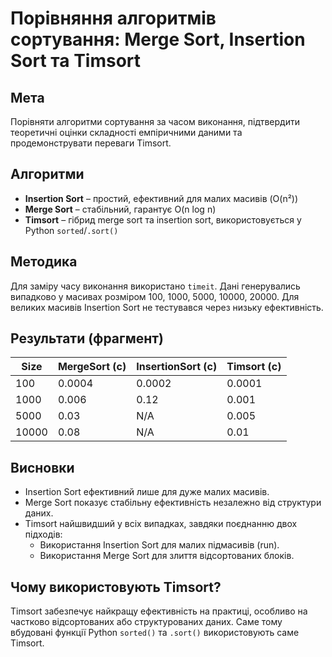 # Порівняння алгоритмів сортування: Merge Sort, Insertion Sort та Timsort

## Мета
Порівняти алгоритми сортування за часом виконання, підтвердити теоретичні оцінки складності емпіричними даними та продемонструвати переваги Timsort.

## Алгоритми

- **Insertion Sort** – простий, ефективний для малих масивів (O(n²))
- **Merge Sort** – стабільний, гарантує O(n log n)
- **Timsort** – гібрид merge sort та insertion sort, використовується у Python `sorted`/`.sort()`

## Методика

Для заміру часу виконання використано `timeit`. Дані генерувались випадково у масивах розміром 100, 1000, 5000, 10000, 20000. Для великих масивів Insertion Sort не тестувався через низьку ефективність.

## Результати (фрагмент)

| Size | MergeSort (с) | InsertionSort (с) | Timsort (с) |
|------|----------------|-------------------|-------------|
| 100  | 0.0004         | 0.0002            | 0.0001      |
| 1000 | 0.006          | 0.12              | 0.001       |
| 5000 | 0.03           | N/A               | 0.005       |
| 10000| 0.08           | N/A               | 0.01        |

## Висновки

- Insertion Sort ефективний лише для дуже малих масивів.
- Merge Sort показує стабільну ефективність незалежно від структури даних.
- Timsort найшвидший у всіх випадках, завдяки поєднанню двох підходів:
  - Використання Insertion Sort для малих підмасивів (run).
  - Використання Merge Sort для злиття відсортованих блоків.

## Чому використовують Timsort?
Timsort забезпечує найкращу ефективність на практиці, особливо на частково відсортованих або структурованих даних. Саме тому вбудовані функції Python `sorted()` та `.sort()` використовують саме Timsort.
